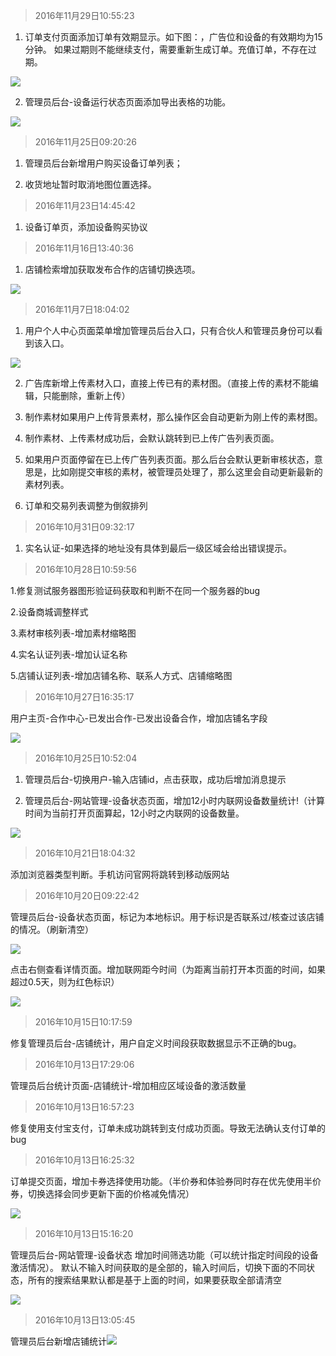 > 2016年11月29日10:55:23

1. 订单支付页面添加订单有效期显示。如下图：，广告位和设备的有效期均为15分钟。 如果过期则不能继续支付，需要重新生成订单。充值订单，不存在过期。

 ![](/assets/QQ截图20161129105443.png)

2. 管理员后台-设备运行状态页面添加导出表格的功能。
 
 ![](/assets/QQ截图20161129124856.png)


> 2016年11月25日09:20:26

1. 管理员后台新增用户购买设备订单列表；

2. 收货地址暂时取消地图位置选择。

> 2016年11月23日14:45:42

1. 设备订单页，添加设备购买协议

> 2016年11月16日13:40:36

1. 店铺检索增加获取发布合作的店铺切换选项。
 
 ![](/assets/QQ截图20161116134116.png)


> 2016年11月7日18:04:02

1. 用户个人中心页面菜单增加管理员后台入口，只有合伙人和管理员身份可以看到该入口。

 ![](/assets/QQ截图20161107180503.png)

2. 广告库新增上传素材入口，直接上传已有的素材图。（直接上传的素材不能编辑，只能删除，重新上传）

3. 制作素材如果用户上传背景素材，那么操作区会自动更新为刚上传的素材图。

4. 制作素材、上传素材成功后，会默认跳转到已上传广告列表页面。

5. 如果用户页面停留在已上传广告列表页面。那么后台会默认更新审核状态，意思是，比如刚提交审核的素材，被管理员处理了，那么这里会自动更新最新的素材列表。

6. 订单和交易列表调整为倒叙排列




> 2016年10月31日09:32:17

1. 实名认证-如果选择的地址没有具体到最后一级区域会给出错误提示。


> 2016年10月28日10:59:56



 1.修复测试服务器图形验证码获取和判断不在同一个服务器的bug



 2.设备商城调整样式



 3.素材审核列表-增加素材缩略图



 4.实名认证列表-增加认证名称



 5.店铺认证列表-增加店铺名称、联系人方式、店铺缩略图





> 2016年10月27日16:35:17



 用户主页-合作中心-已发出合作-已发出设备合作，增加店铺名字段





![](/assets/QQ截图20161027163559.png)





> 2016年10月25日10:52:04



 1. 管理员后台-切换用户-输入店铺id，点击获取，成功后增加消息提示

 2. 管理员后台-网站管理-设备状态页面，增加12小时内联网设备数量统计!（计算时间为当前打开页面算起，12小时之内联网的设备数量。



![](/assets/QQ截图20161025111207.png)





> 2016年10月21日18:04:32



 添加浏览器类型判断。手机访问官网将跳转到移动版网站



>2016年10月20日09:22:42



 管理员后台-设备状态页面，标记为本地标识。用于标识是否联系过/核查过该店铺的情况。（刷新清空）





 ![](/assets/QQ截图20161020092351.png)



 点击右侧查看详情页面。增加联网距今时间（为距离当前打开本页面的时间，如果超过0.5天，则为红色标识）





 ![](/assets/QQ截图20161020092523.png)





> 2016年10月15日10:17:59



 修复管理员后台-店铺统计，用户自定义时间段获取数据显示不正确的bug。





> 2016年10月13日17:29:06



 管理员后台统计页面-店铺统计-增加相应区域设备的激活数量



> 2016年10月13日16:57:23



 修复使用支付宝支付，订单未成功跳转到支付成功页面。导致无法确认支付订单的bug



> 2016年10月13日16:25:32



 订单提交页面，增加卡券选择使用功能。（半价券和体验券同时存在优先使用半价券，切换选择会同步更新下面的价格减免情况）





![](/assets/12.png)



> 2016年10月13日15:16:20



管理员后台-网站管理-设备状态 增加时间筛选功能（可以统计指定时间段的设备激活情况）。 默认不输入时间获取的是全部的，输入时间后，切换下面的不同状态，所有的搜索结果默认都是基于上面的时间，如果要获取全部请清空





 ![](/assets/QQ截图20161013151725.png)



> 2016年10月13日13:05:45



管理员后台新增店铺统计![](/assets/QQ截图20161013130350.png)
